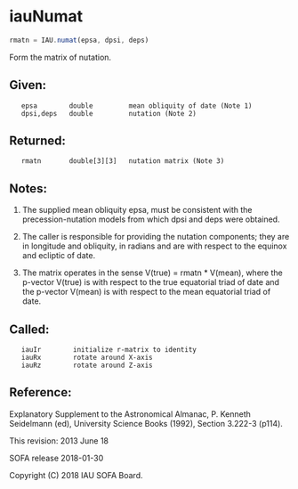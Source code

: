 # iauNumat

```js
rmatn = IAU.numat(epsa, dpsi, deps)
```

Form the matrix of nutation.

## Given:
```
   epsa        double         mean obliquity of date (Note 1)
   dpsi,deps   double         nutation (Note 2)
```

## Returned:
```
   rmatn       double[3][3]   nutation matrix (Note 3)
```

## Notes:


1) The supplied mean obliquity epsa, must be consistent with the
   precession-nutation models from which dpsi and deps were obtained.

2) The caller is responsible for providing the nutation components;
   they are in longitude and obliquity, in radians and are with
   respect to the equinox and ecliptic of date.

3) The matrix operates in the sense V(true) = rmatn * V(mean),
   where the p-vector V(true) is with respect to the true
   equatorial triad of date and the p-vector V(mean) is with
   respect to the mean equatorial triad of date.

## Called:
```
   iauIr        initialize r-matrix to identity
   iauRx        rotate around X-axis
   iauRz        rotate around Z-axis
```

## Reference:

   Explanatory Supplement to the Astronomical Almanac,
   P. Kenneth Seidelmann (ed), University Science Books (1992),
   Section 3.222-3 (p114).

This revision:  2013 June 18

SOFA release 2018-01-30

Copyright (C) 2018 IAU SOFA Board.